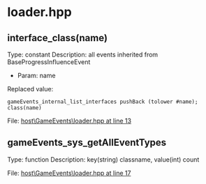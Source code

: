 # loader.hpp

## interface_class(name)

Type: constant
Description: all events inherited from BaseProgressInfluenceEvent
- Param: name

Replaced value:
```sqf
gameEvents_internal_list_interfaces pushBack (tolower #name); class(name)
```
File: [host\GameEvents\loader.hpp at line 13](../../../Src/host/GameEvents/loader.hpp#L13)
## gameEvents_sys_getAllEventTypes

Type: function
Description: key(string) classname, value(int) count


File: [host\GameEvents\loader.hpp at line 17](../../../Src/host/GameEvents/loader.hpp#L17)
